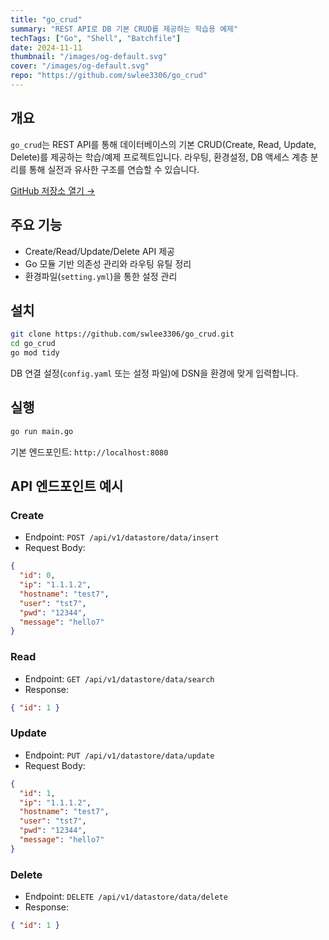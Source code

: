 ```yaml
---
title: "go_crud"
summary: "REST API로 DB 기본 CRUD를 제공하는 학습용 예제"
techTags: ["Go", "Shell", "Batchfile"]
date: 2024-11-11
thumbnail: "/images/og-default.svg"
cover: "/images/og-default.svg"
repo: "https://github.com/swlee3306/go_crud"
---
```


## 개요

`go_crud`는 REST API를 통해 데이터베이스의 기본 CRUD(Create, Read, Update, Delete)를 제공하는 학습/예제 프로젝트입니다. 라우팅, 환경설정, DB 액세스 계층 분리를 통해 실전과 유사한 구조를 연습할 수 있습니다.

<a class="btn" href="https://github.com/swlee3306/go_crud" target="_blank" rel="noopener">GitHub 저장소 열기 →</a>

## 주요 기능

- Create/Read/Update/Delete API 제공
- Go 모듈 기반 의존성 관리와 라우팅 유틸 정리
- 환경파일(`setting.yml`)을 통한 설정 관리

## 설치

```bash
git clone https://github.com/swlee3306/go_crud.git
cd go_crud
go mod tidy
```

DB 연결 설정(`config.yaml` 또는 설정 파일)에 DSN을 환경에 맞게 입력합니다.

## 실행

```bash
go run main.go
```

기본 엔드포인트: `http://localhost:8080`

## API 엔드포인트 예시

### Create
- Endpoint: `POST /api/v1/datastore/data/insert`
- Request Body:
```json
{
  "id": 0,
  "ip": "1.1.1.2",
  "hostname": "test7",
  "user": "tst7",
  "pwd": "12344",
  "message": "hello7"
}
```

### Read
- Endpoint: `GET /api/v1/datastore/data/search`
- Response:
```json
{ "id": 1 }
```

### Update
- Endpoint: `PUT /api/v1/datastore/data/update`
- Request Body:
```json
{
  "id": 1,
  "ip": "1.1.1.2",
  "hostname": "test7",
  "user": "tst7",
  "pwd": "12344",
  "message": "hello7"
}
```

### Delete
- Endpoint: `DELETE /api/v1/datastore/data/delete`
- Response:
```json
{ "id": 1 }
```
